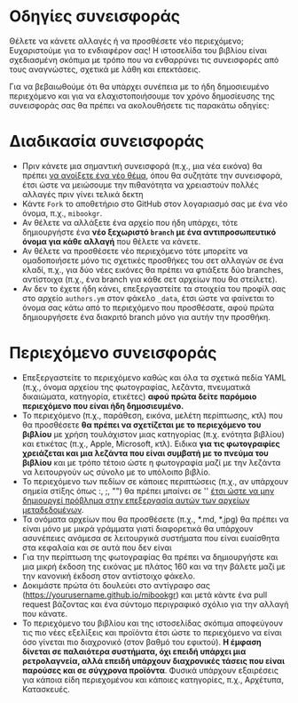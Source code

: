# Οδηγίες συνεισφοράς
Θέλετε να κάνετε αλλαγές ή να προσθέσετε νέο περιεχόμενο; Ευχαριστούμε για το ενδιαφέρον σας! Η ιστοσελίδα του βιβλίου είναι σχεδιασμένη σκόπιμα με τρόπο που να ενθαρρύνει τις συνεισφορές από τους αναγνώστες, σχετικά με λάθη και επεκτάσεις. 

Για να βεβαιωθούμε ότι θα υπάρχει συνέπεια με το ήδη δημοσιευμένο περιεχόμενο και για να ελαχιστοποιήσουμε τον χρόνο δημοσίευσης της συνεισφοράς σας θα πρέπει να ακολουθήσετε τις παρακάτω οδηγίες:

# Διαδικασία συνεισφοράς
* Πριν κάνετε μια σημαντική συνεισφορά (π.χ., μια νέα εικόνα) θα πρέπει [να ανοίξετε ένα νέο θέμα](https://github.com/mibook/gr/issues), όπου θα συζητάτε την συνεισφορά, έτσι ώστε να μειώσουμε την πιθανότητα να χρειαστούν πολλές αλλαγές πριν γίνει τελικά δεκτη
* Κάντε `Fork` το αποθετήριο στο GitHub στον λογαριασμό σας με ένα νέο όνομα, π.χ., `mibookgr`.
* Αν θέλετε να αλλάξετε ένα αρχείο που ήδη υπάρχει, τότε δημιουργήστε ένα **νέο ξεχωριστό `branch` με ένα αντιπροσωπευτικό όνομα για κάθε αλλαγή** που θέλετε να κάνετε.
* Αν θέλετε να προσθέσετε νέο περιεχόμενο τότε μπορείτε να ομαδοποιήσετε μόνο τις σχετικές προσθήκες του σετ αλλαγών σε ένα κλαδί, π.χ., για δύο νέες εικόνες θα πρέπει να φτιάξετε δύο branches, αντίστοιχα (π.χ., ένα branch για κάθε σετ αρχείων που θα στείλετε).
* Αν δεν το έχετε ήδη κάνει, επεξεργαστείτε τα στοιχεία του προφίλ σας στο αρχείο `authors.ym` στον φάκελο `_data`, έτσι ώστε να φαίνεται το όνομα σας κάτω από το περιεχόμενο που προσθέσατε, αφού πρώτα δημιουργήσετε ένα διακριτό branch μόνο για αυτήν την προσθήκη.

# Περιεχόμενο συνεισφοράς
* Επεξεργαστείτε το περιεχόμενο καθώς και όλα τα σχετικά πεδία YAML (π.χ., όνομα αρχείου της φωτογραφίας, λεζάντα, πνευματικά δικαιώματα, κατηγορία, ετικέτες) **αφού πρώτα δείτε παρόμοιο περιεχόμενο που είναι ήδη δημοσιευμένο.**
* Το περιεχόμενο (π.χ., παράθεση, εικόνα, μελέτη περίπτωσης, κτλ) που θα προσθέσετε **θα πρέπει να σχετίζεται με το περιεχόμενο του βιβλίου** με χρήση τουλάχιστον μιας κατηγορίας (π.χ. ενότητα βιβλίου) και ετικέτας (π.χ., Apple, Microsoft, κτλ). Ειδικα **για τις φωτογραφίες χρειάζεται και μια λεζάντα που είναι συμβατή με το πνεύμα του βιβλίου** και με τρόπο τέτοιο ώστε η φωτογραφία μαζί με την λεζάντα να λειτουργούν ως σύνολο με το υπόλοιπο βιβλίο.
* Το περιεχόμενο των πεδίων σε κάποιες περιπτώσεις (π.χ., αν υπάρχουν σημεία στίξης όπως :, ;, "") θα πρέπει μπαίνει σε '' [έτσι ώστε να μην δημιουργεί πρόβλημα στην επεξεργασία αυτών των αρχείων μεταδεδομένων](https://stackoverflow.com/questions/11301650/how-to-escape-indicator-characters-i-e-or-in-yaml/).
* Τα ονόματα αρχείων που θα προσθέσετε (π.χ., *.md, *.jpg) θα πρέπει να είναι μόνο με μικρά γράμματα γιατί διαφορετικά θα υπάρχουν ασυνέπειες ανάμεσα σε λειτουργικά συστήματα που είναι ευαίσθητα στα κεφαλαία και σε αυτά που δεν είναι
* Για την περίπτωση της φωτογραφίας θα πρέπει να δημιουργήστε και μια μικρή έκδοση της εικόνας με πλάτος 160 και να την βάλετε μαζί με την κανονική έκδοση στον αντίστοιχο φάκελο.
* Δοκιμάστε πρώτα ότι δουλεύει στο αντίγραφο σας (https://yourusername.github.io/mibookgr) και μετά κάντε ένα pull request βάζοντας και ένα σύντομο περιγραφικό σχόλιο για την αλλαγή που κάνατε.
* Το περιεχόμενο του βιβλίου και της ιστοσελίδας σκόπιμα αποφεύγουν τις πιο νέες εξελίξεις και προϊόντα έτσι ώστε το περιεχόμενο να είναι όσο γίνεται πιο διαχρονικό (στον βαθμό του εφικτού). **Η έμφαση δίνεται σε παλαιότερα συστήματα, όχι επειδή υπάρχει μια ρετρολαγνεία, αλλά επειδή υπάρχουν διαχρονικές τάσεις που είναι παρούσες και σε σύγχρονα προϊόντα**. Φυσικά υπάρχουν εξαιρέσεις για κάποια είδη περιεχομένου και κάποιες κατηγορίες, π.χ., Αρχέτυπα, Κατασκευές.
